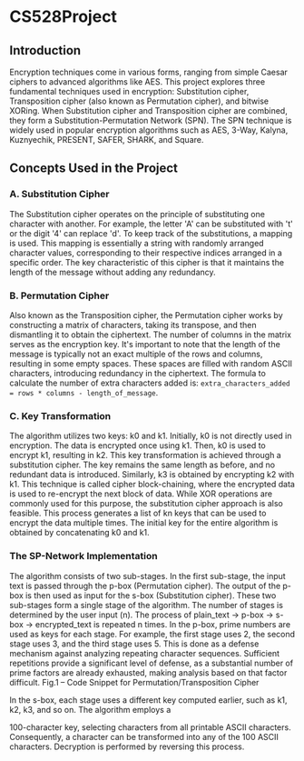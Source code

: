 # CS528Project

## Introduction
Encryption techniques come in various forms, ranging from simple Caesar ciphers to advanced algorithms like AES. This project explores three fundamental techniques used in encryption: Substitution cipher, Transposition cipher (also known as Permutation cipher), and bitwise XORing. When Substitution cipher and Transposition cipher are combined, they form a Substitution-Permutation Network (SPN). The SPN technique is widely used in popular encryption algorithms such as AES, 3-Way, Kalyna, Kuznyechik, PRESENT, SAFER, SHARK, and Square.

## Concepts Used in the Project

### A. Substitution Cipher
The Substitution cipher operates on the principle of substituting one character with another. For example, the letter 'A' can be substituted with 't' or the digit '4' can replace 'd'. To keep track of the substitutions, a mapping is used. This mapping is essentially a string with randomly arranged character values, corresponding to their respective indices arranged in a specific order. The key characteristic of this cipher is that it maintains the length of the message without adding any redundancy.

### B. Permutation Cipher
Also known as the Transposition cipher, the Permutation cipher works by constructing a matrix of characters, taking its transpose, and then dismantling it to obtain the ciphertext. The number of columns in the matrix serves as the encryption key. It's important to note that the length of the message is typically not an exact multiple of the rows and columns, resulting in some empty spaces. These spaces are filled with random ASCII characters, introducing redundancy in the ciphertext. The formula to calculate the number of extra characters added is: `extra_characters_added = rows * columns - length_of_message`.

### C. Key Transformation
The algorithm utilizes two keys: k0 and k1. Initially, k0 is not directly used in encryption. The data is encrypted once using k1. Then, k0 is used to encrypt k1, resulting in k2. This key transformation is achieved through a substitution cipher. The key remains the same length as before, and no redundant data is introduced. Similarly, k3 is obtained by encrypting k2 with k1. This technique is called cipher block-chaining, where the encrypted data is used to re-encrypt the next block of data. While XOR operations are commonly used for this purpose, the substitution cipher approach is also feasible. This process generates a list of kn keys that can be used to encrypt the data multiple times. The initial key for the entire algorithm is obtained by concatenating k0 and k1.

### The SP-Network Implementation
The algorithm consists of two sub-stages. In the first sub-stage, the input text is passed through the p-box (Permutation cipher). The output of the p-box is then used as input for the s-box (Substitution cipher). These two sub-stages form a single stage of the algorithm. The number of stages is determined by the user input (n).
The process of plain_text → p-box → s-box → encrypted_text is repeated n times.
In the p-box, prime numbers are used as keys for each stage. For example, the first stage uses 2, the second stage uses 3, and the third stage uses 5. This is done as a defense mechanism against analyzing repeating character sequences. Sufficient repetitions provide a significant level of defense, as a substantial number of prime factors are already exhausted, making analysis based on that factor difficult.
Fig.1 – Code Snippet for Permutation/Transposition Cipher

In the s-box, each stage uses a different key computed earlier, such as k1, k2, k3, and so on. The algorithm employs a 

100-character key, selecting characters from all printable ASCII characters. Consequently, a character can be transformed into any of the 100 ASCII characters. Decryption is performed by reversing this process.
